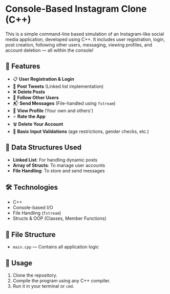 # Console-Based Instagram Clone (C++)

This is a simple command-line based simulation of an Instagram-like social media application, developed using C++. It includes user registration, login, post creation, following other users, messaging, viewing profiles, and account deletion — all within the console!

## 🚀 Features

- 📋 **User Registration & Login**
- 🧾 **Post Tweets** (Linked list implementation)
- ❌ **Delete Posts**
- 👥 **Follow Other Users**
- 📬 **Send Messages** (File-handled using `fstream`)
- 🧾 **View Profile** (Your own and others')
- ⭐ **Rate the App**
- 🗑️ **Delete Your Account**
- 🔐 **Basic Input Validations** (age restrictions, gender checks, etc.)

## 🧠 Data Structures Used

- **Linked List**: For handling dynamic posts
- **Array of Structs**: To manage user accounts
- **File Handling**: To store and send messages

## 🛠️ Technologies

- C++
- Console-based I/O
- File Handling (`fstream`)
- Structs & OOP (Classes, Member Functions)

## 📁 File Structure

- `main.cpp` — Contains all application logic

## 📝 Usage

1. Clone the repository.
2. Compile the program using any C++ compiler.
3. Run it in your terminal or `cmd`.
